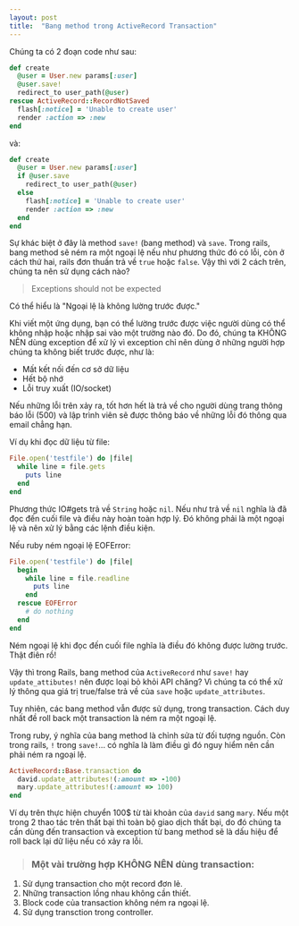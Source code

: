 ```yaml
---
layout: post
title:  "Bang method trong ActiveRecord Transaction"
---
```

Chúng ta có 2 đoạn code như sau:

```ruby
def create
  @user = User.new params[:user]
  @user.save!
  redirect_to user_path(@user)
rescue ActiveRecord::RecordNotSaved
  flash[:notice] = 'Unable to create user'
  render :action => :new
end
```

và:

```ruby
def create
  @user = User.new params[:user]
  if @user.save
    redirect_to user_path(@user)
  else
    flash[:notice] = 'Unable to create user'
    render :action => :new
  end
end
```
<!-- more -->

Sự khác biệt ở đây là method `save!` (bang method) và `save`. Trong rails, bang method sẽ ném ra một ngoại lệ nếu như phương thức đó có lỗi, còn ở cách thứ hai, rails đơn thuần trả về `true` hoặc `false`. Vậy thì với 2 cách trên, chúng ta nên sử dụng cách nào?

> Exceptions should not be expected

Có thể hiểu là "Ngoại lệ là không lường trước được."

Khi viết một ứng dụng, bạn có thể lường trước được việc người dùng có thể không nhập hoặc nhập sai vào một trường nào đó. Do đó, chúng ta KHÔNG NÊN dùng exception để xử lý vì exception chỉ nên dùng ở những người hợp chúng ta không biết trước được, như là:

- Mất kết nối đến cơ sở dữ liệu
- Hết bộ nhớ
- Lỗi truy xuất (IO/socket)

Nếu những lỗi trên xảy ra, tốt hơn hết là trả về cho người dùng trang thông báo lỗi (500) và lập trình viên sẽ được thông báo về những lỗi đó thông qua email chẳng hạn.

Ví dụ khi đọc dữ liệu từ file:

```ruby
File.open('testfile') do |file|
  while line = file.gets
    puts line
  end
end
```

Phương thức IO#gets trả về `String` hoặc `nil`. Nếu như trả về `nil` nghĩa là đã đọc đến cuối file và điều này hoàn toàn hợp lý. Đó không phải là một ngoại lệ và nên xử lý bằng các lệnh điều kiện.

Nếu ruby ném ngoại lệ EOFError:

```ruby
File.open('testfile') do |file|
  begin
    while line = file.readline
      puts line
    end
  rescue EOFError
    # do nothing
  end
end
```

Ném ngoại lệ khi đọc đến cuối file nghĩa là điều đó không được lường trước. Thật điên rồ!

Vậy thì trong Rails, bang method của `ActiveRecord` như `save!` hay `update_attibutes!` nên được loại bỏ khỏi API chăng? Vì chúng ta có thể xử lý thông qua giá trị true/false trả về của `save` hoặc `update_attributes`.

Tuy nhiên, các bang method vẫn được sử dụng, trong transaction. Cách duy nhất đề roll back một transaction là ném ra một ngoại lệ.

Trong ruby, ý nghĩa của bang method là chỉnh sửa từ đối tượng nguồn. Còn trong rails, `!` trong `save!`... có nghĩa là làm điều gì đó nguy hiểm nên cần phải ném ra ngoại lệ.

```ruby
ActiveRecord::Base.transaction do
  david.update_attributes!(:amount => -100)
  mary.update_attributes!(:amount => 100)
end
```

Ví dụ trên thực hiện chuyển 100$ từ tài khoản của `david` sang `mary`. Nếu một trong 2 thao tác trên thất bại thì toàn bộ giao dịch thất bại, do đó chúng ta cần dùng đến transaction và exception từ bang method sẽ là dấu hiệu để roll back lại dữ liệu nếu có xảy ra lỗi.

> ### Một vài trường hợp KHÔNG NÊN dùng transaction:
1. Sử dụng transaction cho một record đơn lẻ.
2. Những transaction lồng nhau không cần thiết.
3. Block code của transaction không ném ra ngoại lệ.
4. Sử dụng transction trong controller.
